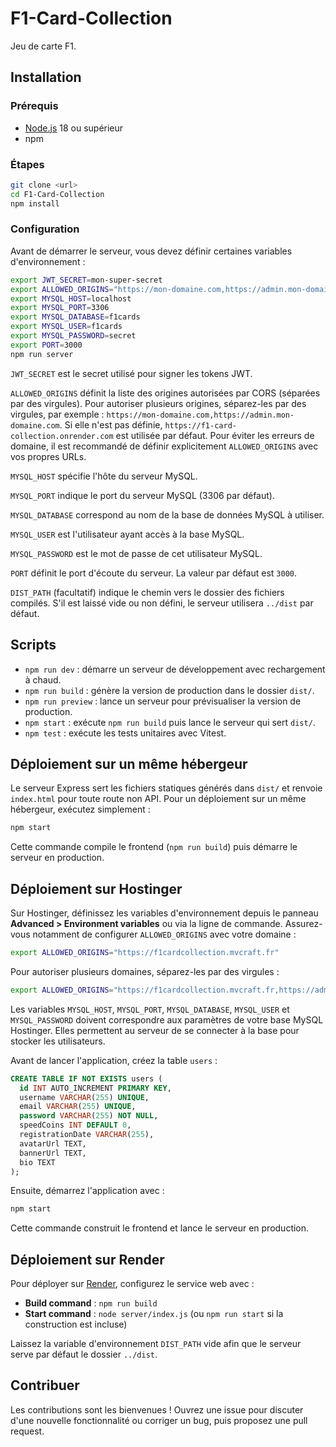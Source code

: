 # F1-Card-Collection

Jeu de carte F1.

## Installation

### Prérequis
- [Node.js](https://nodejs.org/) 18 ou supérieur
- npm

### Étapes
```bash
git clone <url>
cd F1-Card-Collection
npm install
```

### Configuration

Avant de démarrer le serveur, vous devez définir certaines variables d'environnement :

```bash
export JWT_SECRET=mon-super-secret
export ALLOWED_ORIGINS="https://mon-domaine.com,https://admin.mon-domaine.com"
export MYSQL_HOST=localhost
export MYSQL_PORT=3306
export MYSQL_DATABASE=f1cards
export MYSQL_USER=f1cards
export MYSQL_PASSWORD=secret
export PORT=3000
npm run server
```

`JWT_SECRET` est le secret utilisé pour signer les tokens JWT.

`ALLOWED_ORIGINS` définit la liste des origines autorisées par CORS (séparées par des virgules). Pour autoriser plusieurs origines, séparez-les par des virgules, par exemple : `https://mon-domaine.com,https://admin.mon-domaine.com`. Si elle n'est pas définie, `https://f1-card-collection.onrender.com` est utilisée par défaut. Pour éviter les erreurs de domaine, il est recommandé de définir explicitement `ALLOWED_ORIGINS` avec vos propres URLs.

`MYSQL_HOST` spécifie l'hôte du serveur MySQL.

`MYSQL_PORT` indique le port du serveur MySQL (3306 par défaut).

`MYSQL_DATABASE` correspond au nom de la base de données MySQL à utiliser.

`MYSQL_USER` est l'utilisateur ayant accès à la base MySQL.

`MYSQL_PASSWORD` est le mot de passe de cet utilisateur MySQL.

`PORT` définit le port d'écoute du serveur. La valeur par défaut est `3000`.

`DIST_PATH` (facultatif) indique le chemin vers le dossier des fichiers compilés. S'il est laissé vide ou non défini, le serveur utilisera `../dist` par défaut.

## Scripts

- `npm run dev` : démarre un serveur de développement avec rechargement à chaud.
- `npm run build` : génère la version de production dans le dossier `dist/`.
- `npm run preview` : lance un serveur pour prévisualiser la version de production.
- `npm start` : exécute `npm run build` puis lance le serveur qui sert `dist/`.
- `npm test` : exécute les tests unitaires avec Vitest.

## Déploiement sur un même hébergeur

Le serveur Express sert les fichiers statiques générés dans `dist/` et renvoie
`index.html` pour toute route non API. Pour un déploiement sur un même
hébergeur, exécutez simplement :

```bash
npm start
```

Cette commande compile le frontend (`npm run build`) puis démarre le serveur en
production.

## Déploiement sur Hostinger

Sur Hostinger, définissez les variables d'environnement depuis le panneau **Advanced > Environment variables** ou via la ligne de commande. Assurez-vous notamment de configurer `ALLOWED_ORIGINS` avec votre domaine :

```bash
export ALLOWED_ORIGINS="https://f1cardcollection.mvcraft.fr"
```

Pour autoriser plusieurs domaines, séparez-les par des virgules :

```bash
export ALLOWED_ORIGINS="https://f1cardcollection.mvcraft.fr,https://admin.f1cards.fr"
```

Les variables `MYSQL_HOST`, `MYSQL_PORT`, `MYSQL_DATABASE`, `MYSQL_USER` et `MYSQL_PASSWORD` doivent correspondre aux paramètres de votre base MySQL Hostinger. Elles permettent au serveur de se connecter à la base pour stocker les utilisateurs.

Avant de lancer l'application, créez la table `users` :

```sql
CREATE TABLE IF NOT EXISTS users (
  id INT AUTO_INCREMENT PRIMARY KEY,
  username VARCHAR(255) UNIQUE,
  email VARCHAR(255) UNIQUE,
  password VARCHAR(255) NOT NULL,
  speedCoins INT DEFAULT 0,
  registrationDate VARCHAR(255),
  avatarUrl TEXT,
  bannerUrl TEXT,
  bio TEXT
);
```

Ensuite, démarrez l'application avec :

```bash
npm start
```

Cette commande construit le frontend et lance le serveur en production.

## Déploiement sur Render

Pour déployer sur [Render](https://render.com/), configurez le service web avec :

- **Build command** : `npm run build`
- **Start command** : `node server/index.js` (ou `npm run start` si la construction est incluse)

Laissez la variable d'environnement `DIST_PATH` vide afin que le serveur serve par défaut le dossier `../dist`.

## Contribuer

Les contributions sont les bienvenues ! Ouvrez une issue pour discuter d'une nouvelle fonctionnalité ou corriger un bug, puis proposez une pull request.
